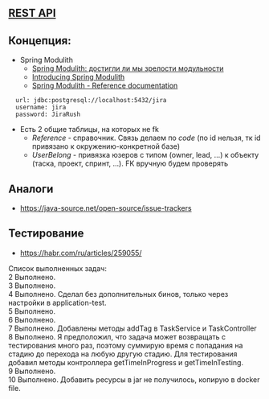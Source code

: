 ## [REST API](http://localhost:8080/doc)

## Концепция:

- Spring Modulith
    - [Spring Modulith: достигли ли мы зрелости модульности](https://habr.com/ru/post/701984/)
    - [Introducing Spring Modulith](https://spring.io/blog/2022/10/21/introducing-spring-modulith)
    - [Spring Modulith - Reference documentation](https://docs.spring.io/spring-modulith/docs/current-SNAPSHOT/reference/html/)

```
  url: jdbc:postgresql://localhost:5432/jira
  username: jira
  password: JiraRush
```

- Есть 2 общие таблицы, на которых не fk
    - _Reference_ - справочник. Связь делаем по _code_ (по id нельзя, тк id привязано к окружению-конкретной базе)
    - _UserBelong_ - привязка юзеров с типом (owner, lead, ...) к объекту (таска, проект, спринт, ...). FK вручную будем
      проверять

## Аналоги

- https://java-source.net/open-source/issue-trackers

## Тестирование

- https://habr.com/ru/articles/259055/

Список выполненных задач:  
2 Выполнено.  
3 Выполнено.  
4 Выполнено. Сделал без дополнительных бинов, только через настройки в application-test.  
5 Выполнено.  
6 Выполнено.  
7 Выполнено. Добавлены методы addTag в TaskService и TaskController    
8 Выполнено. Я предположил, что задача может возвращать с тестирования много раз, поэтому суммирую время с попадания на стадию до перехода на любую другую стадию. Для тестирования добавил методы контроллера getTimeInProgress и getTimeInTesting.    
9 Выполнено.  
10 Выполнено. Добавить ресурсы в jar не получилось, копирую в docker file.  
